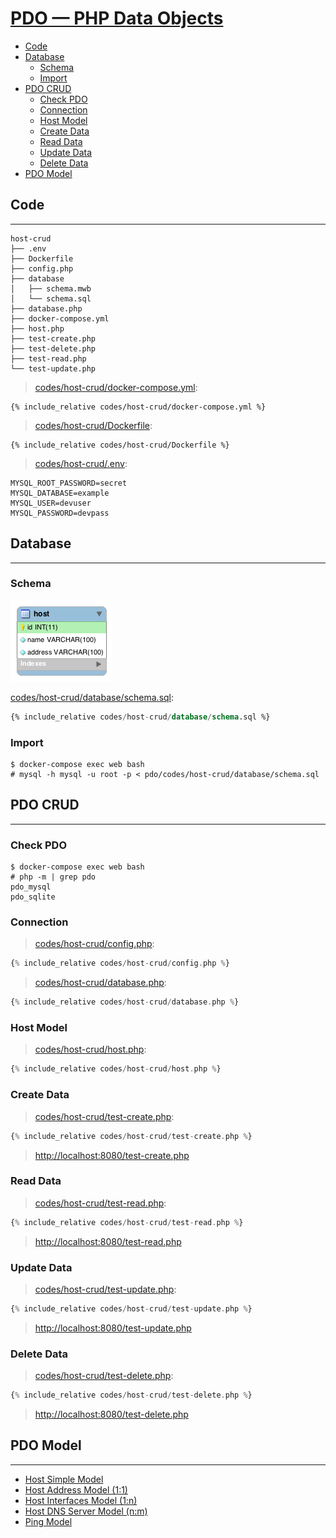 # [PDO — PHP Data Objects](http://php.net/manual/en/book.pdo.php)

- [Code](#code)
- [Database](#database)
  - [Schema](#schema)
  - [Import](#import)
- [PDO CRUD](#pdo-crud)
  - [Check PDO](#check-pdo)
  - [Connection](#connection)
  - [Host Model](#host-model)
  - [Create Data](#create-data)
  - [Read Data](#read-data)
  - [Update Data](#update-data)
  - [Delete Data](#delete-data)
- [PDO Model](#pdo-model)

## Code

---

```
host-crud
├── .env
├── Dockerfile
├── config.php
├── database
│   ├── schema.mwb
│   └── schema.sql
├── database.php
├── docker-compose.yml
├── host.php
├── test-create.php
├── test-delete.php
├── test-read.php
└── test-update.php
```

> [codes/host-crud/docker-compose.yml](codes/host-crud/docker-compose.yml):

```
{% include_relative codes/host-crud/docker-compose.yml %}
```

> [codes/host-crud/Dockerfile](codes/host-crud/Dockerfile):

```
{% include_relative codes/host-crud/Dockerfile %}
```

> [codes/host-crud/.env](codes/host-crud/.env):

```
MYSQL_ROOT_PASSWORD=secret
MYSQL_DATABASE=example
MYSQL_USER=devuser
MYSQL_PASSWORD=devpass
```

## Database

---

### Schema

![](codes/host-crud/assets/schema.png)

[codes/host-crud/database/schema.sql](codes/host-crud/database/schema.sql):

```sql
{% include_relative codes/host-crud/database/schema.sql %}
```

### Import

```
$ docker-compose exec web bash
# mysql -h mysql -u root -p < pdo/codes/host-crud/database/schema.sql
```

## PDO CRUD

---

### Check PDO

```
$ docker-compose exec web bash
# php -m | grep pdo
pdo_mysql
pdo_sqlite
```

### Connection

> [codes/host-crud/config.php](codes/host-crud/config.php):

```php
{% include_relative codes/host-crud/config.php %}
```

> [codes/host-crud/database.php](codes/host-crud/database.php):

```php
{% include_relative codes/host-crud/database.php %}
```

### Host Model

> [codes/host-crud/host.php](codes/host-crud/host.php):

```php
{% include_relative codes/host-crud/host.php %}
```

### Create Data

> [codes/host-crud/test-create.php](codes/host-crud/test-create.php):

```php
{% include_relative codes/host-crud/test-create.php %}
```

> [http://localhost:8080/test-create.php](http://localhost:8080/test-create.php)

### Read Data

> [codes/host-crud/test-read.php](codes/host-crud/test-read.php):

```php
{% include_relative codes/host-crud/test-read.php %}
```

> [http://localhost:8080/test-read.php](http://localhost:8080/test-read.php)

### Update Data

> [codes/host-crud/test-update.php](codes/host-crud/test-update.php):

```php
{% include_relative codes/host-crud/test-update.php %}
```

> [http://localhost:8080/test-update.php](http://localhost:8080/test-update.php)

### Delete Data

> [codes/host-crud/test-delete.php](codes/host-crud/test-delete.php):

```php
{% include_relative codes/host-crud/test-delete.php %}
```

> [http://localhost:8080/test-delete.php](http://localhost:8080/test-delete.php)

## PDO Model

---

- [Host Simple Model](codes/host-simple/)
- [Host Address Model (1:1)](codes/host-address/)
- [Host Interfaces Model (1:n)](codes/host-interface/)
- [Host DNS Server Model (n:m)](codes/host-dns/)
- [Ping Model](codes/ping/)
